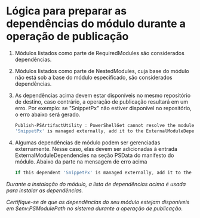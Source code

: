 # Lógica para preparar as dependências do módulo durante a operação de publicação
1.  Módulos listados como parte de RequiredModules são considerados dependências.
2.  Módulos listados como parte de NestedModules, cuja base do módulo não está sob a base do módulo especificado, são considerados dependências.

3.  As dependências acima devem estar disponíveis no mesmo repositório de destino, caso contrário, a operação de publicação resultará em um erro.
    Por exemplo: se "SnippetPx" não estiver disponível no repositório, o erro abaixo será gerado.
    ```powershell
    Publish-PSArtifactUtility : PowerShellGet cannot resolve the module dependency 'SnippetPx' of the module 'TypePx' on the repository 'LocalRepo'. Verify that the dependent module 'SnippetPx' is available in the repository 'LocalRepo'. If this dependent
    'SnippetPx' is managed externally, add it to the ExternalModuleDependencies entry in the PSData section of the module manifest.
    ```
4.  Algumas dependências de módulo podem ser gerenciadas externamente. Nesse caso, elas devem ser adicionadas à entrada ExternalModuleDependencies na seção PSData do manifesto do módulo.
    Abaixo da parte na mensagem de erro acima
    ```powershell
    If this dependent 'SnippetPx' is managed externally, add it to the ExternalModuleDependencies entry in the PSData section of the module manifest.
    ```

*Durante a instalação do módulo, a lista de dependências acima é usada para instalar as dependências.*

*Certifique-se de que as dependências do seu módulo estejam disponíveis em $env:PSModulePath no sistema durante a operação de publicação.*


<!--HONumber=Aug16_HO3-->


